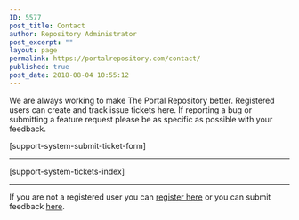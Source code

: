 ```yaml
---
ID: 5577
post_title: Contact
author: Repository Administrator
post_excerpt: ""
layout: page
permalink: https://portalrepository.com/contact/
published: true
post_date: 2018-08-04 10:55:12
---
```

We are always working to make The Portal Repository better. Registered users can create and track issue tickets here. If reporting a bug or submitting a feature request please be as specific as possible with your feedback.

[support-system-submit-ticket-form]

<hr />

[support-system-tickets-index]

<hr />

If you are not a registered user you can <a href="https://portalrepository.com/register/">register here</a> or you can submit feedback <a href="https://portalrepository.com/feedback/">here</a>.